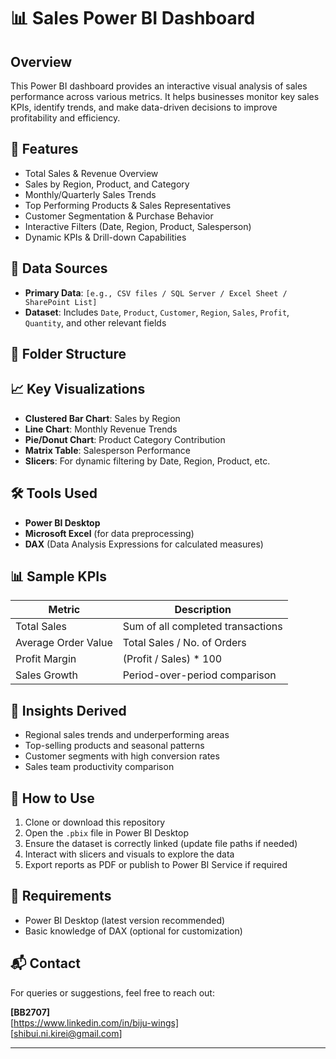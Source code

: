# 📊 Sales Power BI Dashboard

## Overview

This Power BI dashboard provides an interactive visual analysis of sales performance across various metrics. It helps businesses monitor key sales KPIs, identify trends, and make data-driven decisions to improve profitability and efficiency.

## 🚀 Features

- Total Sales & Revenue Overview
- Sales by Region, Product, and Category
- Monthly/Quarterly Sales Trends
- Top Performing Products & Sales Representatives
- Customer Segmentation & Purchase Behavior
- Interactive Filters (Date, Region, Product, Salesperson)
- Dynamic KPIs & Drill-down Capabilities

## 🧾 Data Sources

- **Primary Data**: `[e.g., CSV files / SQL Server / Excel Sheet / SharePoint List]`
- **Dataset**: Includes `Date`, `Product`, `Customer`, `Region`, `Sales`, `Profit`, `Quantity`, and other relevant fields

## 📁 Folder Structure

## 📈 Key Visualizations

- **Clustered Bar Chart**: Sales by Region
- **Line Chart**: Monthly Revenue Trends
- **Pie/Donut Chart**: Product Category Contribution
- **Matrix Table**: Salesperson Performance
- **Slicers**: For dynamic filtering by Date, Region, Product, etc.

## 🛠 Tools Used

- **Power BI Desktop**
- **Microsoft Excel** (for data preprocessing)
- **DAX** (Data Analysis Expressions for calculated measures)

## 📊 Sample KPIs

| Metric             | Description                       |
|--------------------|-----------------------------------|
| Total Sales        | Sum of all completed transactions |
| Average Order Value| Total Sales / No. of Orders       |
| Profit Margin      | (Profit / Sales) * 100            |
| Sales Growth       | Period-over-period comparison     |

## 🧠 Insights Derived

- Regional sales trends and underperforming areas
- Top-selling products and seasonal patterns
- Customer segments with high conversion rates
- Sales team productivity comparison

## 🏁 How to Use

1. Clone or download this repository
2. Open the `.pbix` file in Power BI Desktop
3. Ensure the dataset is correctly linked (update file paths if needed)
4. Interact with slicers and visuals to explore the data
5. Export reports as PDF or publish to Power BI Service if required

## 📌 Requirements

- Power BI Desktop (latest version recommended)
- Basic knowledge of DAX (optional for customization)

## 📬 Contact

For queries or suggestions, feel free to reach out:

**[BB2707]**  
[https://www.linkedin.com/in/biju-wings]  
[shibui.ni.kirei@gmail.com]

---



